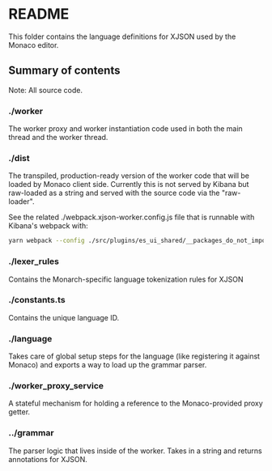 # README

This folder contains the language definitions for XJSON used by the Monaco editor.

## Summary of contents

Note: All source code.

### ./worker

The worker proxy and worker instantiation code used in both the main thread and the worker thread.

### ./dist

The transpiled, production-ready version of the worker code that will be loaded by Monaco client side.
Currently this is not served by Kibana but raw-loaded as a string and served with the source code via
the "raw-loader".

See the related ./webpack.xjson-worker.config.js file that is runnable with Kibana's webpack with:

```sh
yarn webpack --config ./src/plugins/es_ui_shared/__packages_do_not_import__/monaco/xjson_lang/webpack.xjson-worker.config.js
```

### ./lexer_rules

Contains the Monarch-specific language tokenization rules for XJSON

### ./constants.ts

Contains the unique language ID.

### ./language

Takes care of global setup steps for the language (like registering it against Monaco) and exports a way to load up
the grammar parser.

### ./worker_proxy_service

A stateful mechanism for holding a reference to the Monaco-provided proxy getter.

### ../grammar

The parser logic that lives inside of the worker. Takes in a string and returns annotations for XJSON.
